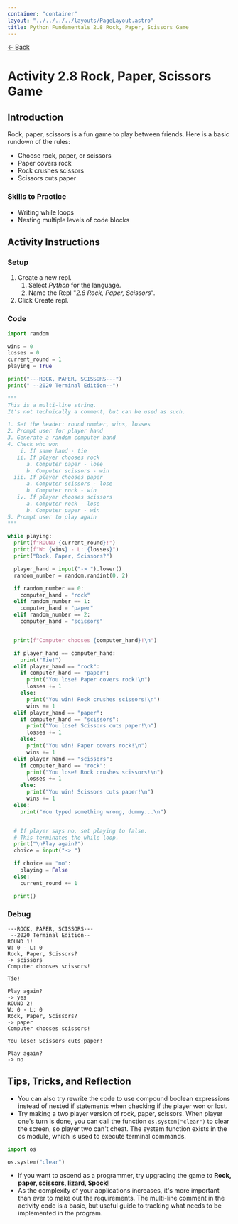 ```yaml
---
container: "container"
layout: "../../../../layouts/PageLayout.astro"
title: Python Fundamentals 2.8 Rock, Paper, Scissors Game
---
```


[← Back](/comp-sci/python/)

# Activity 2.8 Rock, Paper, Scissors Game

## Introduction

Rock, paper, scissors is a fun game to play between friends. Here is a basic rundown of the rules:

- Choose rock, paper, or scissors
- Paper covers rock
- Rock crushes scissors
- Scissors cuts paper

### Skills to Practice

- Writing while loops
- Nesting multiple levels of code blocks

## Activity Instructions

### Setup

1. Create a new repl.
   1. Select _Python_ for the language.
   2. Name the Repl "_2.8 Rock, Paper, Scissors_".
2. Click Create repl.

### Code

```python
import random

wins = 0
losses = 0
current_round = 1
playing = True

print("---ROCK, PAPER, SCISSORS---")
print(" --2020 Terminal Edition--")

"""
This is a multi-line string.
It's not technically a comment, but can be used as such.

1. Set the header: round number, wins, losses
2. Prompt user for player hand
3. Generate a random computer hand
4. Check who won
    i. If same hand - tie
   ii. If player chooses rock
      a. Computer paper - lose
      b. Computer scissors - win
  iii. If player chooses paper
      a. Computer scissors - lose
      b. Computer rock - win
   iv. If player chooses scissors
      a. Computer rock - lose
      b. Computer paper - win
5. Prompt user to play again
"""

while playing:
  print(f"ROUND {current_round}!")
  print(f"W: {wins} - L: {losses}")
  print("Rock, Paper, Scissors?")

  player_hand = input("-> ").lower()
  random_number = random.randint(0, 2)

  if random_number == 0:
    computer_hand = "rock"
  elif random_number == 1:
    computer_hand = "paper"
  elif random_number == 2:
    computer_hand = "scissors"


  print(f"Computer chooses {computer_hand}!\n")

  if player_hand == computer_hand:
    print("Tie!")
  elif player_hand == "rock":
    if computer_hand == "paper":
      print("You lose! Paper covers rock!\n")
      losses += 1
    else:
      print("You win! Rock crushes scissors!\n")
      wins += 1
  elif player_hand == "paper":
    if computer_hand == "scissors":
      print("You lose! Scissors cuts paper!\n")
      losses += 1
    else:
      print("You win! Paper covers rock!\n")
      wins += 1
  elif player_hand == "scissors":
    if computer_hand == "rock":
      print("You lose! Rock crushes scissors!\n")
      losses += 1
    else:
      print("You win! Scissors cuts paper!\n")
      wins += 1
  else:
    print("You typed something wrong, dummy...\n")


  # If player says no, set playing to false.
  # This terminates the while loop.
  print("\nPlay again?")
  choice = input("-> ")

  if choice == "no":
    playing = False
  else:
    current_round += 1

  print()
```

### Debug

```
---ROCK, PAPER, SCISSORS---
 --2020 Terminal Edition--
ROUND 1!
W: 0 - L: 0
Rock, Paper, Scissors?
-> scissors
Computer chooses scissors!

Tie!

Play again?
-> yes
ROUND 2!
W: 0 - L: 0
Rock, Paper, Scissors?
-> paper
Computer chooses scissors!

You lose! Scissors cuts paper!

Play again?
-> no
```

## Tips, Tricks, and Reflection

- You can also try rewrite the code to use compound boolean expressions instead of nested if statements when checking if the player won or lost.
- Try making a two player version of rock, paper, scissors. When player one's turn is done, you can call the function `os.system("clear")` to clear the screen, so player two can't cheat. The system function exists in the os module, which is used to execute terminal commands.

```python
import os

os.system("clear")
```

- If you want to ascend as a programmer, try upgrading the game to **Rock, paper, scissors, lizard, Spock**!
- As the complexity of your applications increases, it's more important than ever to make out the requirements. The multi-line comment in the activity code is a basic, but useful guide to tracking what needs to be implemented in the program.
